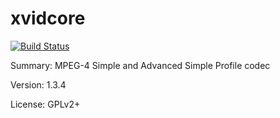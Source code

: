 #           xvidcore

[![Build Status](https://travis-ci.org/UnitedRPMs/xvidcore.svg?branch=master)](https://travis-ci.org/UnitedRPMs/xvidcore)
 
Summary:        MPEG-4 Simple and Advanced Simple Profile codec
 
Version:        1.3.4
 
License:        GPLv2+
 
